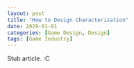 ```yaml
---
layout: post
title: "How to Design Characterization"
date: 2029-01-01
categories: [Game Design, Design]
tags: [Game Industry]
---
```



Stub article. :C